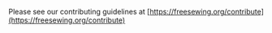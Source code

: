Please see our contributing guidelines at [https://freesewing.org/contribute](https://freesewing.org/contribute)
